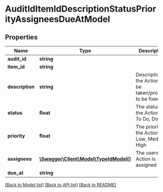 # AuditIdItemIdDescriptionStatusPriorityAssigneesDueAtModel

## Properties
Name | Type | Description | Notes
------------ | ------------- | ------------- | -------------
**audit_id** | **string** |  | [optional] 
**item_id** | **string** |  | [optional] 
**description** | **string** | Description of the Action to be taken/problem to be fixed | 
**status** | **float** | The status of the Action e.g. To Do, Done... | [optional] 
**priority** | **float** | The priority of the Action e.g. Low, Medium, High | [optional] 
**assignees** | [**\Swagger\Client\Model\TypeIdModel[]**](TypeIdModel.md) | The users an Action is assigned to | [optional] 
**due_at** | **string** |  | [optional] 

[[Back to Model list]](../README.md#documentation-for-models) [[Back to API list]](../README.md#documentation-for-api-endpoints) [[Back to README]](../README.md)


